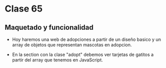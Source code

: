 # Clase 65

## Maquetado y funcionalidad

- Hoy haremos una web de adopciones a partir de un diseño basico y un array de objetos que representan mascotas en adopcion. 

- En la section con la clase "adopt" debemos ver tarjetas de gatitos a partir del array que tenemos en JavaScript. 
